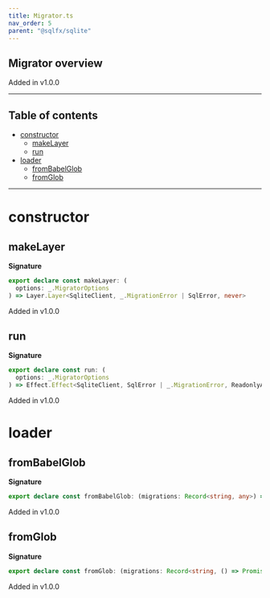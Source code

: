 ```yaml
---
title: Migrator.ts
nav_order: 5
parent: "@sqlfx/sqlite"
---
```


## Migrator overview

Added in v1.0.0

---

<h2 class="text-delta">Table of contents</h2>

- [constructor](#constructor)
  - [makeLayer](#makelayer)
  - [run](#run)
- [loader](#loader)
  - [fromBabelGlob](#frombabelglob)
  - [fromGlob](#fromglob)

---

# constructor

## makeLayer

**Signature**

```ts
export declare const makeLayer: (
  options: _.MigratorOptions
) => Layer.Layer<SqliteClient, _.MigrationError | SqlError, never>
```

Added in v1.0.0

## run

**Signature**

```ts
export declare const run: (
  options: _.MigratorOptions
) => Effect.Effect<SqliteClient, SqlError | _.MigrationError, ReadonlyArray<readonly [id: number, name: string]>>
```

Added in v1.0.0

# loader

## fromBabelGlob

**Signature**

```ts
export declare const fromBabelGlob: (migrations: Record<string, any>) => _.Loader
```

Added in v1.0.0

## fromGlob

**Signature**

```ts
export declare const fromGlob: (migrations: Record<string, () => Promise<any>>) => _.Loader
```

Added in v1.0.0

